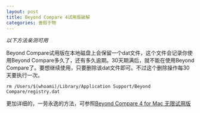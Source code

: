 ```yaml
---
layout: post
title: Beyond Compare 4试用版破解
categories: 善假于物
---
```


*以下方法亲测可用*

Beyond Compare试用版在本地磁盘上会保留一个dat文件，这个文件会记录你使用Beyond Compare多久了，还有多久逾期。30天期满后，就不能在使用Beyond Compare了。要想继续使用，只要删除该dat文件即可。不过这个删除操作每30天要执行一次。

	rm /Users/$(whoami)/Library/Application Support/Beyond Compare/registry.dat

更加详细的，一劳永逸的方法，可参照[Beyond Compare 4 for Mac 无限试用版](http://www.puteulanus.com/archives/677)







